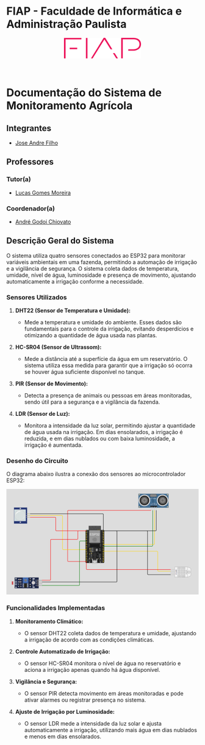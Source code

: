 # FIAP - Faculdade de Informática e Administração Paulista

<p align="center">
<a href= "https://www.fiap.com.br/"><img src="../assets/logo-fiap.png" alt="FIAP - Faculdade de Informática e Admnistração Paulista" border="0" width=40% height=40%></a>
</p>

<br>

# Documentação do Sistema de Monitoramento Agrícola

## Integrantes

- <a href="https://www.linkedin.com/in/joseandrefilho">Jose Andre Filho</a>

## Professores

### Tutor(a)

- <a href="https://www.linkedin.com/in/lucas-gomes-moreira-15a8452a/">Lucas Gomes Moreira</a>

### Coordenador(a)

- <a href="https://www.linkedin.com/in/profandregodoi/">André Godoi Chiovato</a>

## Descrição Geral do Sistema

O sistema utiliza quatro sensores conectados ao ESP32 para monitorar variáveis ambientais em uma fazenda, permitindo a automação de irrigação e a vigilância de segurança. O sistema coleta dados de temperatura, umidade, nível de água, luminosidade e presença de movimento, ajustando automaticamente a irrigação conforme a necessidade.

### Sensores Utilizados

1. **DHT22 (Sensor de Temperatura e Umidade):**
   - Mede a temperatura e umidade do ambiente. Esses dados são fundamentais para o controle da irrigação, evitando desperdícios e otimizando a quantidade de água usada nas plantas.

2. **HC-SR04 (Sensor de Ultrassom):**
   - Mede a distância até a superfície da água em um reservatório. O sistema utiliza essa medida para garantir que a irrigação só ocorra se houver água suficiente disponível no tanque.

3. **PIR (Sensor de Movimento):**
   - Detecta a presença de animais ou pessoas em áreas monitoradas, sendo útil para a segurança e a vigilância da fazenda.

4. **LDR (Sensor de Luz):**
   - Monitora a intensidade da luz solar, permitindo ajustar a quantidade de água usada na irrigação. Em dias ensolarados, a irrigação é reduzida, e em dias nublados ou com baixa luminosidade, a irrigação é aumentada.

### Desenho do Circuito

O diagrama abaixo ilustra a conexão dos sensores ao microcontrolador ESP32:

![Diagrama do Circuito](circuito_diagrama.png)

### Funcionalidades Implementadas

1. **Monitoramento Climático:**
   - O sensor DHT22 coleta dados de temperatura e umidade, ajustando a irrigação de acordo com as condições climáticas.

2. **Controle Automatizado de Irrigação:**
   - O sensor HC-SR04 monitora o nível de água no reservatório e aciona a irrigação apenas quando há água disponível.

3. **Vigilância e Segurança:**
   - O sensor PIR detecta movimento em áreas monitoradas e pode ativar alarmes ou registrar presença no sistema.

4. **Ajuste de Irrigação por Luminosidade:**
   - O sensor LDR mede a intensidade da luz solar e ajusta automaticamente a irrigação, utilizando mais água em dias nublados e menos em dias ensolarados.